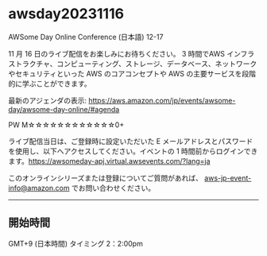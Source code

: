 # awsday20231116
AWSome Day Online Conference (日本語)
12-17

11 月 16 日のライブ配信をお楽しみにお待ちください。 3 時間でAWS インフラストラクチャ、コンピューティング、ストレージ、データベース、ネットワークやセキュリティといった AWS のコアコンセプトや AWS の主要サービスを段階的に学ぶことができます。

最新のアジェンダの表示: https://aws.amazon.com/jp/events/awsome-day/awsome-day-online/#agenda 
 

PW
M☆☆☆☆☆☆☆☆☆☆☆☆0+


ライブ配信当日は、ご登録時に設定いただいた E メールアドレスとパスワードを使用し、以下へアクセスしてください。イベントの 1 時間前からログインできます。https://awsomeday-apj.virtual.awsevents.com/?lang=ja 

このオンラインシリーズまたは登録についてご質問があれば、 aws-jp-event-info@amazon.com でお問い合わせください。

--------------------------------------------------------
開始時間
--------------------------------------------------------
GMT+9 (日本時間)
タイミング 2：2:00pm
